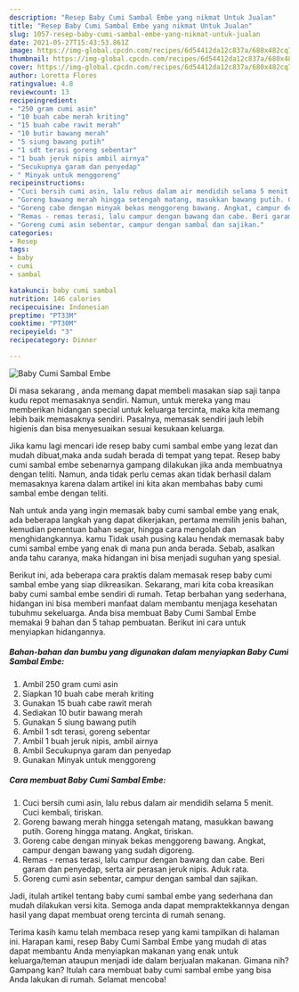 ```yaml
---
description: "Resep Baby Cumi Sambal Embe yang nikmat Untuk Jualan"
title: "Resep Baby Cumi Sambal Embe yang nikmat Untuk Jualan"
slug: 1057-resep-baby-cumi-sambal-embe-yang-nikmat-untuk-jualan
date: 2021-05-27T15:43:53.861Z
image: https://img-global.cpcdn.com/recipes/6d54412da12c837a/680x482cq70/baby-cumi-sambal-embe-foto-resep-utama.jpg
thumbnail: https://img-global.cpcdn.com/recipes/6d54412da12c837a/680x482cq70/baby-cumi-sambal-embe-foto-resep-utama.jpg
cover: https://img-global.cpcdn.com/recipes/6d54412da12c837a/680x482cq70/baby-cumi-sambal-embe-foto-resep-utama.jpg
author: Loretta Flores
ratingvalue: 4.8
reviewcount: 13
recipeingredient:
- "250 gram cumi asin"
- "10 buah cabe merah kriting"
- "15 buah cabe rawit merah"
- "10 butir bawang merah"
- "5 siung bawang putih"
- "1 sdt terasi goreng sebentar"
- "1 buah jeruk nipis ambil airnya"
- "Secukupnya garam dan penyedap"
- " Minyak untuk menggoreng"
recipeinstructions:
- "Cuci bersih cumi asin, lalu rebus dalam air mendidih selama 5 menit. Cuci kembali, tiriskan."
- "Goreng bawang merah hingga setengah matang, masukkan bawang putih. Goreng hingga matang. Angkat, tiriskan."
- "Goreng cabe dengan minyak bekas menggoreng bawang. Angkat, campur dengan bawang yang sudah digoreng."
- "Remas - remas terasi, lalu campur dengan bawang dan cabe. Beri garam dan penyedap, serta air perasan jeruk nipis. Aduk rata."
- "Goreng cumi asin sebentar, campur dengan sambal dan sajikan."
categories:
- Resep
tags:
- baby
- cumi
- sambal

katakunci: baby cumi sambal 
nutrition: 146 calories
recipecuisine: Indonesian
preptime: "PT33M"
cooktime: "PT30M"
recipeyield: "3"
recipecategory: Dinner

---
```



![Baby Cumi Sambal Embe](https://img-global.cpcdn.com/recipes/6d54412da12c837a/680x482cq70/baby-cumi-sambal-embe-foto-resep-utama.jpg)

Di masa  sekarang , anda memang dapat membeli masakan siap saji tanpa kudu repot memasaknya sendiri. Namun, untuk mereka yang mau memberikan hidangan special untuk keluarga tercinta, maka kita memang lebih baik memasaknya sendiri. Pasalnya, memasak sendiri jauh lebih higienis dan bisa menyesuaikan sesuai kesukaan keluarga.

Jika kamu lagi mencari ide resep baby cumi sambal embe yang lezat dan mudah dibuat,maka anda sudah berada di tempat yang tepat. Resep baby cumi sambal embe  sebenarnya gampang dilakukan jika anda membuatnya dengan teliti. Namun, anda tidak perlu cemas akan tidak berhasil dalam memasaknya 
karena dalam artikel ini kita akan membahas baby cumi sambal embe dengan teliti.  



Nah untuk anda yang ingin memasak baby cumi sambal embe yang enak, ada beberapa langkah yang dapat dikerjakan, pertama memilih jenis bahan, kemudian penentuan bahan segar, hingga cara mengolah dan menghidangkannya. kamu Tidak usah pusing kalau hendak memasak baby cumi sambal embe yang enak di mana pun anda berada. Sebab, asalkan anda  tahu caranya, maka hidangan ini bisa menjadi suguhan yang spesial.

Berikut ini, ada beberapa cara praktis  dalam memasak resep baby cumi sambal embe yang siap dikreasikan. Sekarang, mari kita coba kreasikan baby cumi sambal embe sendiri di rumah. Tetap berbahan yang sederhana, hidangan ini bisa memberi manfaat dalam membantu menjaga kesehatan tubuhmu sekeluarga. Anda bisa membuat Baby Cumi Sambal Embe memakai 9 bahan dan 5 tahap pembuatan. Berikut ini cara untuk menyiapkan hidangannya.

<!--inarticleads1-->

##### Bahan-bahan dan bumbu yang digunakan dalam menyiapkan Baby Cumi Sambal Embe:

1. Ambil 250 gram cumi asin
1. Siapkan 10 buah cabe merah kriting
1. Gunakan 15 buah cabe rawit merah
1. Sediakan 10 butir bawang merah
1. Gunakan 5 siung bawang putih
1. Ambil 1 sdt terasi, goreng sebentar
1. Ambil 1 buah jeruk nipis, ambil airnya
1. Ambil Secukupnya garam dan penyedap
1. Gunakan  Minyak untuk menggoreng




<!--inarticleads2-->

##### Cara membuat Baby Cumi Sambal Embe:

1. Cuci bersih cumi asin, lalu rebus dalam air mendidih selama 5 menit. Cuci kembali, tiriskan.
1. Goreng bawang merah hingga setengah matang, masukkan bawang putih. Goreng hingga matang. Angkat, tiriskan.
1. Goreng cabe dengan minyak bekas menggoreng bawang. Angkat, campur dengan bawang yang sudah digoreng.
1. Remas - remas terasi, lalu campur dengan bawang dan cabe. Beri garam dan penyedap, serta air perasan jeruk nipis. Aduk rata.
1. Goreng cumi asin sebentar, campur dengan sambal dan sajikan.




Jadi, itulah artikel tentang  baby cumi sambal embe  yang sederhana dan mudah dilakukan versi kita. Semoga anda dapat mempraktekkannya dengan hasil yang dapat membuat oreng tercinta di rumah senang. 

Terima kasih kamu telah membaca resep yang kami tampilkan di halaman ini. Harapan kami, resep  Baby Cumi Sambal Embe yang mudah di atas dapat membantu Anda menyiapkan makanan yang enak untuk keluarga/teman ataupun menjadi ide dalam berjualan makanan. Gimana nih? Gampang kan? Itulah cara membuat baby cumi sambal embe yang bisa Anda lakukan di rumah. Selamat mencoba!

